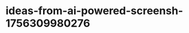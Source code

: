 # ideas-from-ai-powered-screensh-1756309980276
```json [ { "title": "Smart Document Extractor", "description": "أداة لتحويل لقطات الشاشة إلى نصوص قابلة للتحرير، مع إمكانية تصنيف المحتوى حسب الفئات (مثل النصوص، الرسوم البيانية، الجداول).", "mvp_plan": "استخدام مكتبة OCR لتحويل الصور إلى نصوص، ثم تطوير واجهة بسيطة تسمح للمستخدمين بتحميل لقطات الشاشة وتصنيف النصوص المستخرجة. يمكن استخدام أدوات ...
